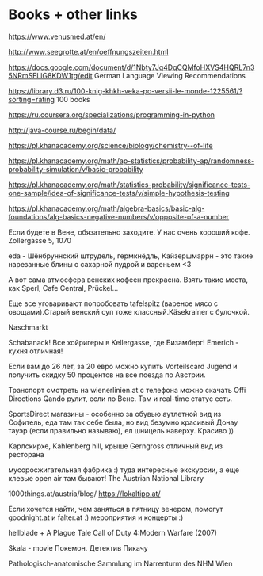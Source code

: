 # Books + other links

https://www.venusmed.at/en/ 

http://www.seegrotte.at/en/oeffnungszeiten.html

https://docs.google.com/document/d/1Nbty7Jq4DqCQMfoHXVS4HQRL7n35NRmSFLlG8KDW1tg/edit
German Language Viewing Recommendations

https://library.d3.ru/100-knig-khkh-veka-po-versii-le-monde-1225561/?sorting=rating 100 books

https://ru.coursera.org/specializations/programming-in-python

http://java-course.ru/begin/data/

https://pl.khanacademy.org/science/biology/chemistry--of-life

https://pl.khanacademy.org/math/ap-statistics/probability-ap/randomness-probability-simulation/v/basic-probability

https://pl.khanacademy.org/math/statistics-probability/significance-tests-one-sample/idea-of-significance-tests/v/simple-hypothesis-testing

https://pl.khanacademy.org/math/algebra-basics/basic-alg-foundations/alg-basics-negative-numbers/v/opposite-of-a-number

Если будете в Вене, обязательно заходите. У нас очень хороший кофе. Zollergasse 5, 1070
  
eda - Шёнбруннский штрудель, гермкнёдль, Кайзершмаррн - это такие нарезанные блины с сахарной пудрой и вареньем <3

А вот сама атмосфера венских кофеен прекрасна. Взять такие места, как Sperl, Cafe Central, Prückel... 

Еще все уговаривают попробовать tafelspitz (вареное мясо с овощами).Старый венский суп тоже классный.Käsekrainer c булочкой.

Naschmarkt

 Schabanack! Все хойригеры в Kellergasse, где Бизамберг! Emerich - кухня отличная!

Если вам до 26 лет, за 20 евро можно купить Vorteilscard Jugend и получить скидку 50 процентов на все поезда по Австрии. 

Транспорт смотреть на wienerlinien.at с телефона можно скачать Offi Directions 
Qando рулит, если по Вене. Там и real-time статус есть. 

SportsDirect магазины - особенно за обувью аутлетной 
вид из Софитель, еда там так себе была, но вид безумно красивый
Донау тауэр (если правильно называю), ел шницель наверху. Красиво )) 

Карлскирхе, Kahlenberg hill, 
крыше Gerngross отличный вид из ресторана 

мусоросжигательная фабрика :) туда интересные экскурсии, а еще клевые open air там бывают!
The Austrian National Library

1000things.at/austria/blog/
https://lokaltipp.at/

Если хочется найти, чем заняться в пятницу вечером, помогут goodnight.at и falter.at :) мероприятия и концерты :) 

hellblade + A Plague Tale
Call of Duty 4:Modern Warfare (2007)

Skala - movie
Покемон. Детектив Пикачу

Pathologisch-anatomische Sammlung im Narrenturm des NHM Wien

